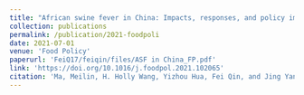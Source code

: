 ```yaml
---
title: "African swine fever in China: Impacts, responses, and policy implications"
collection: publications
permalink: /publication/2021-foodpoli
date: 2021-07-01
venue: 'Food Policy'
paperurl: 'FeiQ17/feiqin/files/ASF in China_FP.pdf'
link: 'https://doi.org/10.1016/j.foodpol.2021.102065'
citation: 'Ma, Meilin, H. Holly Wang, Yizhou Hua, Fei Qin, and Jing Yang. 2021. &quot;African Swine Fever in China: Impacts, Responses, and Policy Implications.&quot; <i>Food Policy</i> 102: 102065.'
---
```

   
